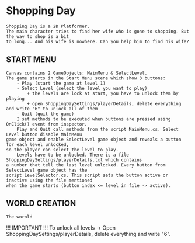 
# Shopping Day

	Shopping Day is a 2D Platformer. 
	The main character tries to find her wife who is gone to shopping. But the way to shop is a bit 
	to long... And his wife is nowhere. Can you help him to find his wife?
	
## START MENU
	Canvas contains 2 GameObjects: MainMenu & SelectLevel.
	The game starts in the Start Menu scene which show 3 buttons:
		- Play (start the game at level 1)
		- Select Level (select the level you want to play)
			+ the levels are lock at start, you have to unlock them by playing
			+ open ShoppingDaySettings/playerDetails, delete everything and write "6" to unlock all of them
		- Quit (quit the game)
		I set methods to be executed when buttons are pressed using OnClick() event from inspector.
		Play and Quit call methods from the script MainMenu.cs. Select Level button disable MainMenu
	game object and enable SelectLevel game object and reveals a button for each level unlocked,
	so the player can select the level to play.
		Levels have to be unlocked. There is a file ShoppingDaySettings/playerDetails.txt which contains 
	a number that tell the last level unlocked. Every button from SelectLevel game object has the 
	script LevelSelector.cs. This script sets the button active or inactive using the file mentioned
	when the game starts (button index <= level in file -> active).
	
	
## WORLD CREATION
	The worold
	
	
	

 !!! IMPORTANT !!!
To unlock all levels
	-> Open ShoppingDaySettings/playerDetails, delete everything and write "6".
	
	
	
